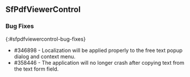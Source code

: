 ## SfPdfViewerControl

### Bug Fixes
{:#sfpdfviewercontrol-bug-fixes}

* \#346898 - Localization will be applied properly to the free text popup dialog and context menu.
* \#358446 - The application will no longer crash after copying text from the text form field.
